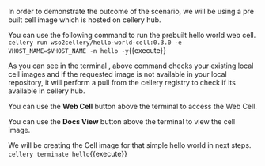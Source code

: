 In order to demonstrate the outcome of the scenario, we will be using a pre built cell image which is hosted on cellery hub.

You can use the following command to run the prebuilt hello world web cell.  
`cellery run wso2cellery/hello-world-cell:0.3.0 -e VHOST_NAME=$VHOST_NAME -n hello -y`{{execute}}

As you can see in the terminal , above command checks your existing local cell images and if the requested image is not available in your local repository, it will perform a pull from the cellery registry to check if its available in cellery hub.

You can use the **Web Cell** button above the terminal to access the Web Cell.

You can use the **Docs View** button above the terminal to view the cell image.

We will be creating the Cell image for that simple hello world in next steps.  
`cellery terminate hello`{{execute}}
